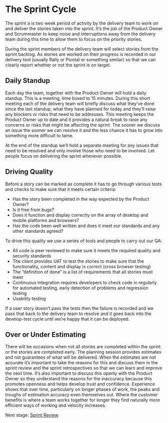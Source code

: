 # The Sprint Cycle

The sprint a is two week period of activity by the delivery team to work on and deliver the stories taken into the sprint. It’s the job of the Product Owner and Scrummaster to keep noise and interruptions away from the delivery team during this time to allow them to focus on the priority stories.

During the sprint members of the delivery team will select stories from the sprint backlog. As stories are worked on their progress is recorded in our delivery tool (usually Rally or Pivotal or something similar) so that we can clearly report whether or not the sprint is on target.

## Daily Standup

Each day the team, together with the Product Owner will hold a daily standup. This is a meeting, time boxed to 15 minutes. During this short meeting each of the delivery team will briefly discuss what they’ve done since the last standup, what they have planned for today and they’ll raise any blockers or risks that need to be addresses. This meeting keeps the Product Owner up to date and it provides a natural break to raise any concerns or risks that might be affecting the sprint. The sooner we discuss an issue the sooner we can resolve it and the less chance it has to grow into something more difficult to tame.

At the end of the standup we’ll hold a separate meeting for any issues that need to be resolved and only involve those who need to be involved. Let people focus on delivering the sprint whenever possible.

## Driving Quality

Before a story can be marked as complete it has to go through various tests and checks to make sure that it meets certain criteria:

* Has the story been completed in the way expected by the Product Owner?
* Is it free from bugs?
* Does it function and display correctly on the array of desktop and mobile platforms and browsers?
* Has the code been well written and does it meet our standards and any other standards agreed?

To drive this quality we use a series of tools and people to carry out our QA:

* All code is peer reviewed to make sure it meets the required quality and security standards
* The client provides UAT to test the stories to make sure that the functionality, content and display is correct (cross browser testing)
* The “definition of done” is a list of requirements that all stories must meet
* Continuous integration requires developers to check code in regularly for automated testing, early detection of problems and regression testing
* Usability testing

If a user story doesn’t pass the tests then the failure is recorded and we pass that back to the delivery team to resolve and it goes back into the develop-test cycle until we’re happy that it can be deployed.

## Over or Under Estimating

There will be occasions when not all stories are completed within the sprint or the stories are completed early. The planning session provides estimates and not guarantees of what will be delivered. When the estimates are not accurate it’s important to take the reasons for this and discuss them in the sprint review and the sprint retrospectives so that we can learn and improve the next time. It’s also important to discuss this openly with the Product Owner so they understand the reasons for the inaccuracy because this promotes openness and helps develop trust and confidence. Experience shows that over time, particularly on longer phases of work, the peaks and troughs of estimation accuracy even themselves out. Where the customer benefits is where a team works together for longer they find naturally more efficient ways of working and velocity increases.

Next stage: [Sprint Review](delivery_recipe/sprint_review.md)
